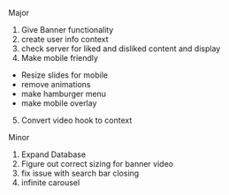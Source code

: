 Major

1. Give Banner functionality
2. create user info context
3. check server for liked and disliked content and display
4. Make mobile friendly

- Resize slides for mobile
- remove animations
- make hamburger menu
- make mobile overlay

5. Convert video hook to context

Minor

1. Expand Database
2. Figure out correct sizing for banner video
3. fix issue with search bar closing
4. infinite carousel
